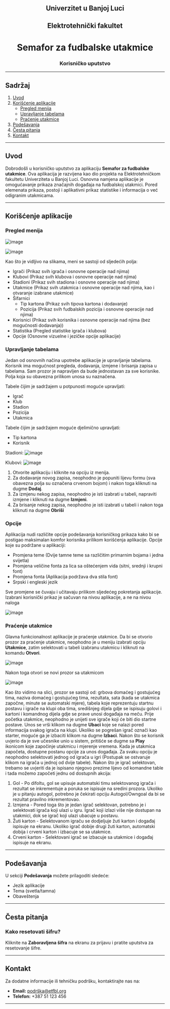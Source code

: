 <div style="text-align: center;">

## Univerzitet u Banjoj Luci
## Elektrotehnički fakultet





# Semafor za fudbalske utakmice







### Korisničko uputstvo

</div>

---

## Sadržaj

1. [Uvod](#uvod)
2. [Korišćenje aplikacije](#korisćenje-aplikacije)
    - [Pregled menija](#pregled-menija)
    - [Upravljanje tabelama](#upravljanje-tabelama)
    - [Praćenje utakmice](#praćenje-utakmice)
4. [Podešavanja](#podešavanja)
5. [Česta pitanja](#česta-pitanja)
6. [Kontakt](#kontakt)

---

## Uvod

Dobrodošli u korisničko uputstvo za aplikaciju **Semafor za fudbalske utakmice**. Ova aplikacija je razvijena kao dio projekta na Elektrotehničkom fakultetu Univerziteta u Banjoj Luci. Osnovna namjena aplikacije je omogućavanje prikaza značajnih događaja na fudbalskoj utakmici. Pored elemenata prikaza, postoji i aplikativni prikaz statistike i informacija o već odigranim utakmicama.

---

## Korišćenje aplikacije

### Pregled menija

![image](https://github.com/user-attachments/assets/e9941f4a-7bdf-484e-899f-43910d166946)

![image](https://github.com/user-attachments/assets/58515481-428e-484e-a902-8307ff8045bb)

Kao što je vidljivo na slikama, meni se sastoji od sljedećih polja:

- Igrači (Prikaz svih igrača i osnovne operacije nad njima)
- Klubovi (Prikaz svih klubova i osnovne operacije nad njima)
- Stadioni (Prikaz svih stadiona i osnovne operacije nad njima)
- Utakmice (Prikaz svih utakmica i osnovne operacije nad njima, kao i otvaranje izabrane utakmice)
- Šifarnici
  - Tip kartona (Prikaz svih tipova kartona i dodavanje)
  - Pozicija (Prikaz svih fudbalskih pozicija i osnovne operacije nad njima)
- Korisnici (Prikaz svih korisnika i osnovne operacije nad njima (bez mogućnosti dodavanja))
- Statistika (Pregled statistike igrača i klubova)
- Opcije (Osnovne vizuelne i jezičke opcije aplikacije)


### Upravljanje tabelama

Jedan od osnovnih načina upotrebe aplikacije je upravljanje tabelama. Korisnik ima mogućnost pregleda, dodavanja, izmjene i brisanja zapisa u tabelama. Sam prozor je napravljen da bude jednostavan za sve korisnike. Polja koja su obavezna prilikom unosa su naznačena.

Tabele čijim je sadržajem u potpunosti moguće upravljati:
- Igrač
- Klub
- Stadion
- Pozicija
- Utakmica

Tabele čijim je sadržajem moguće djelimično upravljati:
- Tip kartona
- Korisnik

Stadioni:
![image](https://github.com/user-attachments/assets/c84d4d99-5963-423d-9725-7bb0468038b7)

Klubovi:
![image](https://github.com/user-attachments/assets/61812ab2-5a1e-4139-9592-41fac3cffcf5)


1. Otvorite aplikaciju i kliknite na opciju iz menija.
2. Za dodavanje novog zapisa, neophodno je popuniti lijevu formu (sva obavezna polja su označena crvenom bojom) i nakon toga kliknuti na dugme **Dodaj**.
3. Za izmjenu nekog zapisa, neophodno je isti izabrati u tabeli, napraviti izmjene i kliknuti na dugme **Izmjeni**.
4. Za brisanje nekog zapisa, neophodno je isti izabrati u tabeli i nakon toga kliknuti na dugme **Obriši**

### Opcije

Aplikacija nudi različite opcije podešavanja korisničkog prikaza kako bi se postigao maksimalan komfor korisnika prilikom korišćenja aplikacije. Opcije koje su podržane u aplikaciji:
- Promjena teme (Dvije tamne teme sa različitim primarnim bojama i jedna svijetla)
- Promjena veličine fonta za lica sa oštećenjem vida (sitni, srednji i krupni font)
- Promjena fonta (Aplikacija podržava dva stila font)
- Srpski i engleski jezik

Sve promjene se čuvaju i učitavaju prilikom sljedećeg pokretanja aplikacije. Izabrani korisnički prikaz je sačuvan na nivou aplikacije, a ne na nivou naloga

![image](https://github.com/user-attachments/assets/ecfd504d-4ebe-461a-920c-d479bd277099)


### Praćenje utakmice

Glavna funkcionalnost aplikacije je praćenje utakmice. Da bi se otvorio prozor za praćenje utakmice, neophodno je u meniju izabrati opciju **Utakmice**, zatim selektovati u tabeli izabranu utakmicu i kliknuti na komandu **Otvori**.

![image](https://github.com/user-attachments/assets/d0e5f9fc-c901-407f-a494-03173f25e2ea)

Nakon toga otvori se novi prozor sa utakmicom

![image](https://github.com/user-attachments/assets/41449341-f65c-4983-9197-80b32effd024)

Kao što vidimo na slici, prozor se sastoji od: grbova domaćeg i gostujućeg tima, naziva domaćeg i gostujućeg tima, rezultata, sata (kada se utakmica započne, minute se automatski mjere), tabela koje reprezentuju startnu postavu i igrače na klupi oba tima, središnjeg dijela gdje se ispisuju golovi i kartoni i komandnog dijela gdje se prave unosi događaja na meču. Prije početka utakmice, neophodno je unijeti sve igrače koji će biti dio startne postave. Unos se vrši klikom na dugme **Ubaci** koje se nalazi pored informacija svakog igrača na klupi. Ukoliko se pogrešan igrač označi kao starter, moguće ga je izbaciti klikom na dugme **Izbaci**. Nakon što se korisnik uvjerio da je sve učesnike unio u sistem, pritišće se dugme sa **Play** ikonicom koje započinje utakmicu i mjerenje vremena. Kada je utakmica započeta, dostupne postanu opcije za unos događaja. Za svaku opciju je neophodno selektovati jednog od igrača u igri (Postupak se ostvaruje klikom na igrača u jednoj od dvije tabele). Nakon što je igrač selektovan, trebamo se uvjeriti da je ispisano njegovo prezime lijevo od komandne table i  tada možemo započeti jednu od dostupnih akcija:

1. Gol - Po difoltu, gol se upisuje automatski timu selektovanog igrača i rezultat se inkrementuje a poruka se ispisuje na sredini prozora. Ukoliko je u pitanju autogol, potrebno je čekirati opciju Autogol/Owngoal da bi se rezultat pravilno inkrementovao.
2. Izmjena - Pored toga što je jedan igrač selektovan, potrebno je i selektovati igrača koji ulazi u igru. Igrač koji izlazi više nije dostupan na utakmici, dok se igrač koji ulazi ubacuje u postavu.
3. Žuti karton - Selektovanom igraču se dodjeljuje žuti karton i događaj ispisuje na ekranu. Ukoliko igrač dobije drugi žuti karton, automatski dobija i crveni karton i izbacuje se sa utakmice.
4. Crveni karton - Selektovani igrač se izbacuje sa utakmice i događaj ispisuje na ekranu.




---

## Podešavanja

U sekciji **Podešavanja** možete prilagoditi sledeće:

- Jezik aplikacije
- Tema (svetla/tamna)
- Obaveštenja

---

## Česta pitanja

### Kako resetovati šifru?

Kliknite na **Zaboravljena šifra** na ekranu za prijavu i pratite uputstva za resetovanje šifre.

---

## Kontakt

Za dodatne informacije ili tehničku podršku, kontaktirajte nas na:

- **Email:** podrška@etfbl.org
- **Telefon:** +387 51 123 456

---


